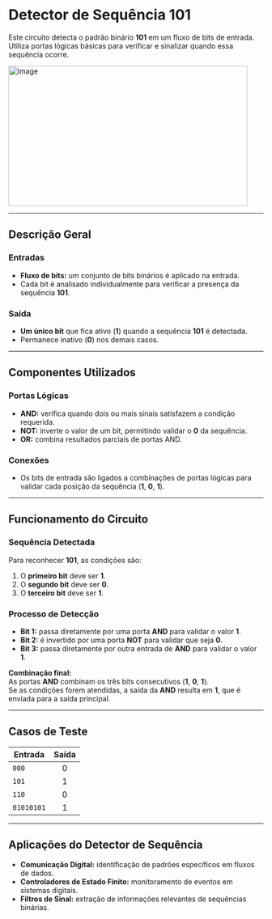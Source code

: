 # Detector de Sequência 101

Este circuito detecta o padrão binário **101** em um fluxo de bits de entrada.  
Utiliza portas lógicas básicas para verificar e sinalizar quando essa sequência ocorre.

<img width="472" height="277" alt="image" src="https://github.com/user-attachments/assets/90756188-395c-4e47-9b49-9d3a403698e2" />

---

## Descrição Geral

### Entradas
- **Fluxo de bits:** um conjunto de bits binários é aplicado na entrada.
- Cada bit é analisado individualmente para verificar a presença da sequência **101**.

### Saída
- **Um único bit** que fica ativo (**1**) quando a sequência **101** é detectada.
- Permanece inativo (**0**) nos demais casos.

---

## Componentes Utilizados

### Portas Lógicas
- **AND:** verifica quando dois ou mais sinais satisfazem a condição requerida.
- **NOT:** inverte o valor de um bit, permitindo validar o **0** da sequência.
- **OR:** combina resultados parciais de portas AND.

### Conexões
- Os bits de entrada são ligados a combinações de portas lógicas para validar cada posição da sequência (**1**, **0**, **1**).

---

## Funcionamento do Circuito

### Sequência Detectada
Para reconhecer **101**, as condições são:
1. O **primeiro bit** deve ser **1**.  
2. O **segundo bit** deve ser **0**.  
3. O **terceiro bit** deve ser **1**.

### Processo de Detecção
- **Bit 1:** passa diretamente por uma porta **AND** para validar o valor **1**.  
- **Bit 2:** é invertido por uma porta **NOT** para validar que seja **0**.  
- **Bit 3:** passa diretamente por outra entrada de **AND** para validar o valor **1**.

**Combinação final:**  
As portas **AND** combinam os três bits consecutivos (**1**, **0**, **1**).  
Se as condições forem atendidas, a saída da **AND** resulta em **1**, que é enviada para a saída principal.

---

## Casos de Teste

| Entrada   | Saída |
|-----------|:-----:|
| `000`     |   0   |
| `101`     |   1   |
| `110`     |   0   |
| `01010101`|   1   | <!-- para cada ocorrência de 101 -->

---

## Aplicações do Detector de Sequência
- **Comunicação Digital:** identificação de padrões específicos em fluxos de dados.  
- **Controladores de Estado Finito:** monitoramento de eventos em sistemas digitais.  
- **Filtros de Sinal:** extração de informações relevantes de sequências binárias.



